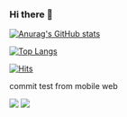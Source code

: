 ### Hi there 👋

<!--
**SANAYEE1996/SANAYEE1996** is a ✨ _special_ ✨ repository because its `README.md` (this file) appears on your GitHub profile.

Here are some ideas to get you started:

- 🔭 I’m currently working on ...
- 🌱 I’m currently learning ...
- 👯 I’m looking to collaborate on ...
- 🤔 I’m looking for help with ...
- 💬 Ask me about ...
- 📫 How to reach me: ...
- 😄 Pronouns: ...
- ⚡ Fun fact: ...
-->

[![Anurag's GitHub stats](https://github-readme-stats.vercel.app/api?username=SANAYEE1996)](https://github.com/anuraghazra/github-readme-stats)
 
[![Top Langs](https://github-readme-stats.vercel.app/api/top-langs/?username=SANAYEE1996&hide=python)](https://github.com/anuraghazra/github-readme-stats)

[![Hits](https://hits.seeyoufarm.com/api/count/incr/badge.svg?url=https%3A%2F%2Fgithub.com%2FSANAYEE1996&count_bg=%2379C83D&title_bg=%238CE1A3&icon=&icon_color=%23E7E7E7&title=hits&edge_flat=false)](https://hits.seeyoufarm.com)

commit test from mobile web 

<img src="https://img.shields.io/badge/Python-3776AB?style=for-the-badge&logo=Python&logoColor=white">
<img src="https://img.shields.io/badge/Spring-6DB33F?style=for-the-badge&logo=Spring&logoColor=black">

